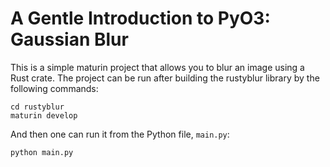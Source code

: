 # A Gentle Introduction to PyO3: Gaussian Blur

This is a simple maturin project that allows you to blur an image using a Rust crate.
The project can be run after building the rustyblur library by the following commands:

```
cd rustyblur
maturin develop
```

And then one can run it from the Python file, `main.py`:

```
python main.py
```